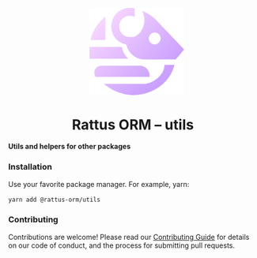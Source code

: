 <p align="center">
  <img style="margin-right: -15px" width="192px" src="https://raw.githubusercontent.com/lyohaplotinka/rattus-orm/main/assets/logo.svg" alt="Rattus ORM">
</p>

<h1 align="center">Rattus ORM – utils</h1>

**Utils and helpers for other packages**

### Installation
Use your favorite package manager. For example, yarn:
```bash
yarn add @rattus-orm/utils
```

### Contributing
Contributions are welcome! Please read our [Contributing Guide](../../CONTRIBUTING.md) for details on our code of conduct, and the process for submitting pull requests.
